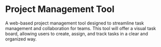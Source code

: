 # Project Management Tool

A web-based project management tool designed to streamline task management and collaboration for teams. This tool will offer a visual task board, allowing users to create, assign, and track tasks in a clear and organized way.
